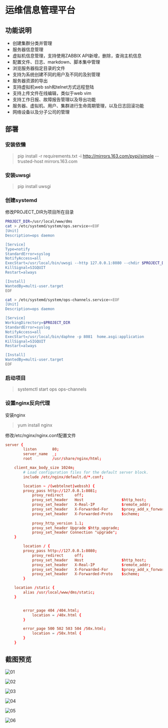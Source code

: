 # 运维信息管理平台
## 功能说明  
- 创建集群分类并管理  
- 服务器信息管理  
- 虚拟机信息管理，支持使用ZABBIX API新增，删除，查询主机信息  
- 配置文件、日志、markdown、脚本集中管理  
- 浏览服务器指定目录的文件  
- 支持为系统创建不同的用户及不同的及别管理  
- 服务器资源的导出  
- 支持虚拟机web ssh和telnet方式远程登陆  
- 支持上传文件在线编辑，类似于web vim  
- 支持工作日报、故障报告管理以及导出功能  
- 服务器、虚拟机、用户、集群进行生命周期管理，以及日志回滚功能  
- 网络设备以及分子公司的管理  

## 部署  
### 安装依懒  
> pip install -r requirements.txt -i http://mirrors.163.com/pypi/simple --trusted-host mirrors.163.com  

### 安装uwsgi  
> pip install uwsgi

### 创建systemd  

修改PROJECT_DIR为项目所在目录

```bash
PROJECT_DIR=/usr/local/www/dms
cat > /etc/systemd/system/ops.service<<EOF
[Unit]
Description=ops daemon

[Service]
Type=notify
StandardError=syslog
NotifyAccess=all
ExecStart=/usr/local/bin/uwsgi --http 127.0.0.1:8080 --chdir $PROJECT_DIR  --wsgi-file home/wsgi.py --master --processes 4
KillSignal=SIGQUIT
Restart=always

[Install]
WantedBy=multi-user.target
EOF

cat > /etc/systemd/system/ops-channels.service<<EOF
[Unit]
Description=ops daemon

[Service]
WorkingDirectory=$PROJECT_DIR
StandardError=syslog
NotifyAccess=all
ExecStart=/usr/local/bin/daphne -p 8081  home.asgi:application
KillSignal=SIGQUIT
Restart=always

[Install]
WantedBy=multi-user.target
EOF
```
### 启动项目
> systemctl start ops ops-channels

### 设置nginx反向代理
安装nginx  
> yum install nginx  

修改/etc/nginx/nginx.conf配置文件
```conf
server {
        listen       80;
        server_name  _;
        root         /usr/share/nginx/html;

	client_max_body_size 1024m;
        # Load configuration files for the default server block.
        include /etc/nginx/default.d/*.conf;

        location ~ /(webtelnet|webssh) {
		proxy_pass http://127.0.0.1:8081;
        	proxy_redirect     off;
        	proxy_set_header   Host                 $http_host;
        	proxy_set_header   X-Real-IP            $remote_addr;
        	proxy_set_header   X-Forwarded-For      $proxy_add_x_forwarded_for;
        	proxy_set_header   X-Forwarded-Proto    $scheme;
		
	        proxy_http_version 1.1;
	    	proxy_set_header Upgrade $http_upgrade;
	    	proxy_set_header Connection "upgrade";
	}

        location / {
		proxy_pass http://127.0.0.1:8080;
        	proxy_redirect     off;
        	proxy_set_header   Host                 $http_host;
        	proxy_set_header   X-Real-IP            $remote_addr;
        	proxy_set_header   X-Forwarded-For      $proxy_add_x_forwarded_for;
        	proxy_set_header   X-Forwarded-Proto    $scheme;
        }

	location /static {
		alias /usr/local/www/dms/static;
	}


        error_page 404 /404.html;
            location = /40x.html {
        }

        error_page 500 502 503 504 /50x.html;
            location = /50x.html {
        }
    }
```





## 截图预览  

![01](https://raw.githubusercontent.com/dengguibao/django-rms/master/screenshot/01.png)

![02](https://raw.githubusercontent.com/dengguibao/django-rms/master/screenshot/02.png)

![03](https://raw.githubusercontent.com/dengguibao/django-rms/master/screenshot/03.png)

![04](https://raw.githubusercontent.com/dengguibao/django-rms/master/screenshot/04.png)

![05](https://raw.githubusercontent.com/dengguibao/django-rms/master/screenshot/05.png)

![06](https://raw.githubusercontent.com/dengguibao/django-rms/master/screenshot/06.png)